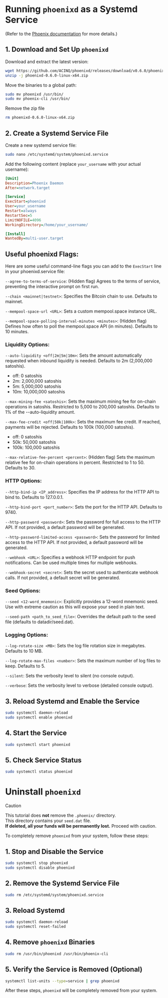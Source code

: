 # Running `phoenixd` as a Systemd Service  

(Refer to the [Phoenix documentation](https://phoenix.acinq.co/server) for more details.)  

## 1. Download and Set Up `phoenixd`  

Download and extract the latest version:  

```sh
wget https://github.com/ACINQ/phoenixd/releases/download/v0.6.0/phoenixd-0.6.0-linux-x64.zip
unzip -j phoenixd-0.6.0-linux-x64.zip
```  

Move the binaries to a global path:  

```sh
sudo mv phoenixd /usr/bin/
sudo mv phoenix-cli /usr/bin/
```  

Remove the zip file
```sh
rm phoenixd-0.6.0-linux-x64.zip
```

## 2. Create a Systemd Service File  

Create a new systemd service file:  

```sh
sudo nano /etc/systemd/system/phoenixd.service
```  

Add the following content (replace `your_username` with your actual username):  

```ini
[Unit]
Description=Phoenix Daemon
After=network.target

[Service]
ExecStart=phoenixd
User=your_username
Restart=always
RestartSec=5
LimitNOFILE=4096
WorkingDirectory=/home/your_username/

[Install]
WantedBy=multi-user.target
```  
## Useful phoenixd Flags:

Here are some useful command-line flags you can add to the `ExecStart` line in your phoenixd.service file:

`--agree-to-terms-of-service`: (Hidden flag) Agrees to the terms of service, preventing the interactive prompt on first run.

`--chain <mainnet|testnet>`: Specifies the Bitcoin chain to use. Defaults to mainnet.

`--mempool-space-url <URL>`: Sets a custom mempool.space instance URL.

`--mempool-space-polling-interval-minutes <minutes>`: (Hidden flag) Defines how often to poll the mempool.space API (in minutes). Defaults to 10 minutes.

### Liquidity Options:

`--auto-liquidity <off|2m|5m|10m>`: Sets the amount automatically requested when inbound liquidity is needed. Defaults to 2m (2,000,000 satoshis).
- off: 0 satoshis
- 2m: 2,000,000 satoshis
- 5m: 5,000,000 satoshis
- 10m: 10,000,000 satoshis
  
`--max-mining-fee <satoshis>`: Sets the maximum mining fee for on-chain operations in satoshis. Restricted to 5,000 to 200,000 satoshis. Defaults to 1% of the --auto-liquidity amount.

`--max-fee-credit <off|50k|100k>`: Sets the maximum fee credit. If reached, payments will be rejected. Defaults to 100k (100,000 satoshis).
- off: 0 satoshis
- 50k: 50,000 satoshis
- 100k: 100,000 satoshis

`--max-relative-fee-percent <percent>`: (Hidden flag) Sets the maximum relative fee for on-chain operations in percent. Restricted to 1 to 50. Defaults to 30.

### HTTP Options:

`--http-bind-ip <IP_address>`: Specifies the IP address for the HTTP API to bind to. Defaults to 127.0.0.1.

`--http-bind-port <port_number>`: Sets the port for the HTTP API. Defaults to 9740.

`--http-password <password>`: Sets the password for full access to the HTTP API. If not provided, a default password will be generated.
  
`--http-password-limited-access <password>`: Sets the password for limited access to the HTTP API. If not provided, a default password will be generated.
  
`--webhook <URL>`: Specifies a webhook HTTP endpoint for push notifications. Can be used multiple times for multiple webhooks.
  
`--webhook-secret <secret>`: Sets the secret used to authenticate webhook calls. If not provided, a default secret will be generated.

### Seed Options:

`--seed <12-word_mnemonic>`: Explicitly provides a 12-word mnemonic seed. Use with extreme caution as this will expose your seed in plain text.
  
`--seed-path <path_to_seed_file>`: Overrides the default path to the seed file (defaults to datadir/seed.dat).

### Logging Options:

`--log-rotate-size <MB>`: Sets the log file rotation size in megabytes. Defaults to 10 MB.
  
`--log-rotate-max-files <number>`: Sets the maximum number of log files to keep. Defaults to 5.

`--silent`: Sets the verbosity level to silent (no console output).
  
`--verbose`: Sets the verbosity level to verbose (detailed console output).

## 3. Reload Systemd and Enable the Service  

```sh
sudo systemctl daemon-reload
sudo systemctl enable phoenixd
```  

## 4. Start the Service  

```sh
sudo systemctl start phoenixd
```  

## 5. Check Service Status  

```sh
sudo systemctl status phoenixd
```

# Uninstall `phoenixd`  

> [!CAUTION]  
> This tutorial does **not** remove the `.phoenix/` directory.  
> This directory contains your `seed.dat` file.  
> **If deleted, all your funds will be permanently lost.** Proceed with caution.  

To completely remove `phoenixd` from your system, follow these steps:  

## 1. Stop and Disable the Service  

```sh
sudo systemctl stop phoenixd
sudo systemctl disable phoenixd
```

## 2. Remove the Systemd Service File

```sh
sudo rm /etc/systemd/system/phoenixd.service
```

## 3. Reload Systemd

```sh
sudo systemctl daemon-reload
sudo systemctl reset-failed
```

## 4. Remove `phoenixd` Binaries

```sh
sudo rm /usr/bin/phoenixd /usr/bin/phoenix-cli
```

## 5. Verify the Service is Removed (Optional)

```sh
systemctl list-units --type=service | grep phoenixd
```

After these steps, `phoenixd` will be completely removed from your system.